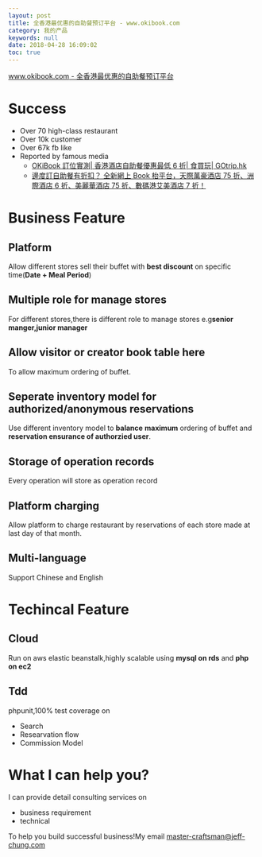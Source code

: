 ```yaml
---
layout: post
title: 全香港最优惠的自助餐预订平台 - www.okibook.com
category: 我的产品
keywords: null
date: 2018-04-28 16:09:02
toc: true
---
```


[www.okibook.com - 全香港最优惠的自助餐预订平台](http://www.okibook.com)

# Success

* Over 70 high-class restaurant
* Over 10k customer
* Over 67k fb like
* Reported by famous media
  * [OKiBook 訂位實測| 香港酒店自助餐優惠最低 6 折| 食買玩| GOtrip.hk](https://www.gotrip.hk/weekend_lifestyle/lifestyle/%E9%A6%99%E6%B8%AF%E9%85%92%E5%BA%97-%E8%87%AA%E5%8A%A9%E9%A4%90%E5%84%AA%E6%83%A0-okibook/)
  * [邊度訂自助餐有折扣？ 全新網上 Book 枱平台，天際萬豪酒店 75 折、洲際酒店 6 折、美麗華酒店 75 折、數碼港艾美酒店 7 折！](https://www.yahoo.com/news/%E9%82%8A%E5%BA%A6%E8%A8%82%E8%87%AA%E5%8A%A9%E9%A4%90%E6%9C%89%E6%8A%98%E6%89%A3-%E5%85%A8%E6%96%B0%E7%B6%B2%E4%B8%8A-book-%E6%9E%B1%E5%B9%B3%E5%8F%B0%E5%A4%A9%E9%9A%9B%E8%90%AC%E8%B1%AA%E9%85%92%E5%BA%97-75-%E6%8A%98%E6%B4%B2%E9%9A%9B%E9%85%92%E5%BA%97-6-055217649.html)

# Business Feature

## Platform

Allow different stores sell their buffet with **best discount** on specific time(**Date + Meal Period**)

## Multiple role for manage stores

For different stores,there is different role to manage stores e.g**senior manger,junior manager**

## Allow visitor or creator book table here

To allow maximum ordering of buffet.

## Seperate inventory model for authorized/anonymous reservations

Use different inventory model to **balance** **maximum** ordering of buffet and **reservation ensurance of authorzied user**.

## Storage of operation records

Every operation will store as operation record

## Platform charging

Allow platform to charge restaurant by reservations of each store made at
last day of that month.

## Multi-language

Support Chinese and English

# Techincal Feature

## Cloud

Run on aws elastic beanstalk,highly scalable using **mysql on rds** and **php on ec2**

## Tdd

phpunit,100% test coverage on

* Search
* Researvation flow
* Commission Model

# What I can help you?

I can provide detail consulting services on

* business requirement
* technical

To help you build successful business!My email [master-craftsman@jeff-chung.com](mailto:master-craftsman@jeff-chung.com)
